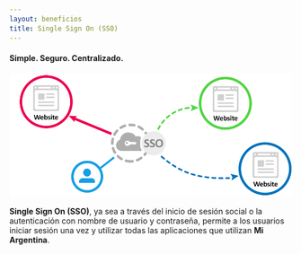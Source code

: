 ```yaml
---
layout: beneficios
title: Single Sign On (SSO)
---
```


#### Simple. Seguro. Centralizado.

![SSO](../../img/sso.png)

**Single Sign On (SSO)**, ya sea a través del inicio de sesión social o la autenticación con nombre de usuario y contraseña, permite a los usuarios iniciar sesión una vez y utilizar todas las aplicaciones que utilizan **Mi Argentina**.

